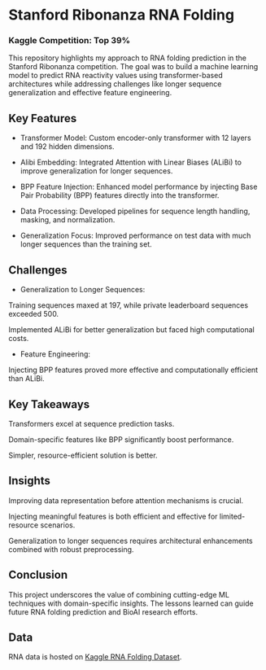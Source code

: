 # Stanford Ribonanza RNA Folding
### Kaggle Competition: Top 39%
This repository highlights my approach to RNA folding prediction in the Stanford Ribonanza competition. The goal was to build a machine learning model to predict RNA reactivity values using transformer-based architectures while addressing challenges like longer sequence generalization and effective feature engineering.


## Key Features

- Transformer Model: Custom encoder-only transformer with 12 layers and 192 hidden dimensions.

- Alibi Embedding: Integrated Attention with Linear Biases (ALiBi) to improve generalization for longer sequences.

- BPP Feature Injection: Enhanced model performance by injecting Base Pair Probability (BPP) features directly into the transformer.

- Data Processing: Developed pipelines for sequence length handling, masking, and normalization.

- Generalization Focus: Improved performance on test data with much longer sequences than the training set.

## Challenges


- Generalization to Longer Sequences:

Training sequences maxed at 197, while private leaderboard sequences exceeded 500.

Implemented ALiBi for better generalization but faced high computational costs.


- Feature Engineering:

Injecting BPP features proved more effective and computationally efficient than ALiBi.

## Key Takeaways


Transformers excel at sequence prediction tasks.

Domain-specific features like BPP significantly boost performance.

Simpler, resource-efficient solution is better.

## Insights

Improving data representation before attention mechanisms is crucial.

Injecting meaningful features is both efficient and effective for limited-resource scenarios.

Generalization to longer sequences requires architectural enhancements combined with robust preprocessing.


## Conclusion

This project underscores the value of combining cutting-edge ML techniques with domain-specific insights. The lessons learned can guide future RNA folding prediction and BioAI research efforts.



## Data
RNA data is hosted on [Kaggle RNA Folding Dataset](https://www.kaggle.com/c/stanford-ribonanza-rna-folding/data).
